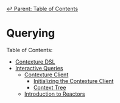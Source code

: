 ﻿[↩  Parent: Table of Contents](../README.md)

# Querying

Table of Contents:
- [Contexture DSL](contexture-dsl.md)
- [Interactive Queries](interactive-queries/README.md)
  - [Contexture Client](interactive-queries/contexture-client.md)
    - [Initializing the Contexture Client](interactive-queries/contexture-client.md#initializing-the-contexture-client)
    - [Context Tree](interactive-queries/contexture-client.md#context-tree)
  - [Introduction to Reactors](interactive-queries/reactors.md)
